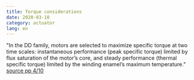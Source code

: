 ```yaml
---
title: Torque considerations
date: 2020-03-10
category: actuator
lang: en
---
```


"In the DD family, motors are selected to maximize specific torque at two time scales: instantaneous performance (peak specific torque) limited by flux saturation of the motor’s core,
and steady performance (thermal specific torque) limited by the winding enamel’s maximum temperature."
[source pp 4/10](https://repository.upenn.edu/cgi/viewcontent.cgi?article=1766&context=ese_papers)
